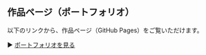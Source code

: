 ## 作品ページ（ポートフォリオ）

以下のリンクから、作品ページ（GitHub Pages）をご覧いただけます。

▶ [ポートフォリオを見る](https://nyhm.github.io/portfolio/)
